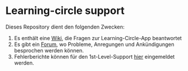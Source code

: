 # Learning-circle support

Dieses Repository dient den folgenden Zwecken:

1. Es enthält eine [Wiki](https://github.com/learning-circle/support/wiki), die Fragen zur Learning-Circle-App beantwortet
2. Es gibt ein [Forum](https://github.com/learning-circle/support/discussions), wo Probleme, Anregungen und Ankündigungen besprochen werden können.
3. Fehlerberichte können für den 1st-Level-Support [hier](https://github.com/learning-circle/support/issues) eingemeldet werden.
